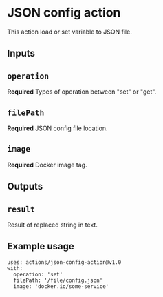 # JSON config action

This action load or set variable to JSON file.

## Inputs

## `operation`

**Required** Types of operation between "set" or "get".

## `filePath`

**Required** JSON config file location.

## `image`

**Required** Docker image tag.

## Outputs

## `result`

Result of replaced string in text.

## Example usage
```
uses: actions/json-config-action@v1.0
with:
  operation: 'set'
  filePath: '/file/config.json'
  image: 'docker.io/some-service'
```
